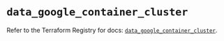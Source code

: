 # `data_google_container_cluster`

Refer to the Terraform Registry for docs: [`data_google_container_cluster`](https://registry.terraform.io/providers/hashicorp/google/6.34.0/docs/data-sources/container_cluster).
